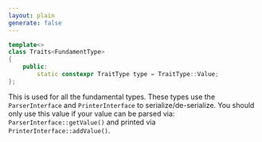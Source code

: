 ```yaml
---
layout: plain
generate: false
---
```

````C++
template<>
class Traits<FundamentType>
{
    public:
        static constexpr TraitType type = TraitType::Value;
};
````
This is used for all the fundamental types. These types use the `ParserInterface` and `PrinterInterface` to serialize/de-serialize. You should only use this value if your value can be parsed via: `ParserInterface::getValue()` and printed via `PrinterInterface::addValue()`.
